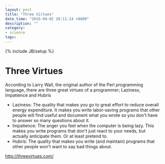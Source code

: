 ```yaml
---
layout: post
title: "Three Virtues"
date_time: "2016-04-02 20:11:14 +0800"
description: ""
category:
- science
tags:
---
```

{% include JB/setup %}

Three Virtues
====

According to Larry Wall, the original author of the Perl programming language, there are three great virtues of a programmer; Laziness, Impatience and Hubris

- Laziness: The quality that makes you go to great effort to reduce overall energy expenditure. It makes you write labor-saving programs that other people will find useful and document what you wrote so you don't have to answer so many questions about it.
- Impatience: The anger you feel when the computer is being lazy. This makes you write programs that don't just react to your needs, but actually anticipate them. Or at least pretend to.
- Hubris: The quality that makes you write (and maintain) programs that other people won't want to say bad things about.

<http://threevirtues.com/>
